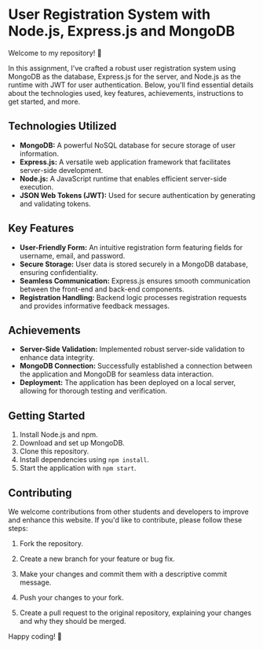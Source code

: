 # User Registration System with Node.js, Express.js and MongoDB

Welcome to my repository! 🚀 

In this assignment, I've crafted a robust user registration system using MongoDB as the database, Express.js for the server, and Node.js as the runtime with JWT for user authentication. Below, you'll find essential details about the technologies used, key features, achievements, instructions to get started, and more.

## Technologies Utilized
- **MongoDB:** A powerful NoSQL database for secure storage of user information.
- **Express.js:** A versatile web application framework that facilitates server-side development.
- **Node.js:** A JavaScript runtime that enables efficient server-side execution.
- **JSON Web Tokens (JWT):** Used for secure authentication by generating and validating tokens.

## Key Features
- **User-Friendly Form:** An intuitive registration form featuring fields for username, email, and password.
- **Secure Storage:** User data is stored securely in a MongoDB database, ensuring confidentiality.
- **Seamless Communication:** Express.js ensures smooth communication between the front-end and back-end components.
- **Registration Handling:** Backend logic processes registration requests and provides informative feedback messages.

## Achievements
- **Server-Side Validation:** Implemented robust server-side validation to enhance data integrity.
- **MongoDB Connection:** Successfully established a connection between the application and MongoDB for seamless data interaction.
- **Deployment:** The application has been deployed on a local server, allowing for thorough testing and verification.

## Getting Started
1. Install Node.js and npm.
2. Download and set up MongoDB.
3. Clone this repository.
4. Install dependencies using `npm install`.
5. Start the application with `npm start`.

## Contributing

We welcome contributions from other students and developers to improve and enhance this website. If you'd like to contribute, please follow these steps:

1. Fork the repository.

2. Create a new branch for your feature or bug fix.

3. Make your changes and commit them with a descriptive commit message.

4. Push your changes to your fork.

5. Create a pull request to the original repository, explaining your changes and why they should be merged.


Happy coding! 🚀
